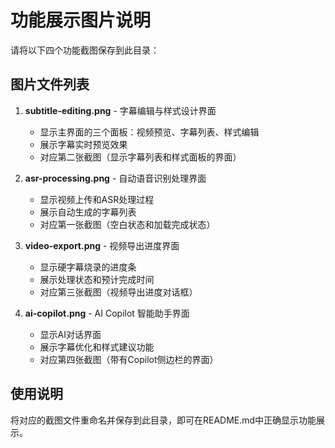 # 功能展示图片说明

请将以下四个功能截图保存到此目录：

## 图片文件列表

1. **subtitle-editing.png** - 字幕编辑与样式设计界面
   - 显示主界面的三个面板：视频预览、字幕列表、样式编辑
   - 展示字幕实时预览效果
   - 对应第二张截图（显示字幕列表和样式面板的界面）

2. **asr-processing.png** - 自动语音识别处理界面  
   - 显示视频上传和ASR处理过程
   - 展示自动生成的字幕列表
   - 对应第一张截图（空白状态和加载完成状态）

3. **video-export.png** - 视频导出进度界面
   - 显示硬字幕烧录的进度条
   - 展示处理状态和预计完成时间
   - 对应第三张截图（视频导出进度对话框）

4. **ai-copilot.png** - AI Copilot 智能助手界面
   - 显示AI对话界面
   - 展示字幕优化和样式建议功能
   - 对应第四张截图（带有Copilot侧边栏的界面）

## 使用说明

将对应的截图文件重命名并保存到此目录，即可在README.md中正确显示功能展示。